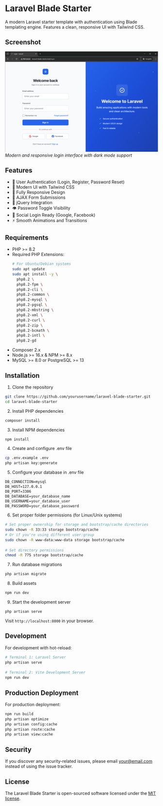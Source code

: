 # Laravel Blade Starter

A modern Laravel starter template with authentication using Blade templating engine. Features a clean, responsive UI with Tailwind CSS.

## Screenshot

![Login Page](./public/assets/login.png)
*Modern and responsive login interface with dark mode support*

## Features

- 🔐 User Authentication (Login, Register, Password Reset)
- 🎨 Modern UI with Tailwind CSS
- 📱 Fully Responsive Design
- 🔄 AJAX Form Submissions
- 🚀 jQuery Integration
- 👁️ Password Toggle Visibility
- 🌈 Social Login Ready (Google, Facebook)
- ⚡ Smooth Animations and Transitions

## Requirements

- PHP >= 8.2
- Required PHP Extensions:
  ```bash
  # For Ubuntu/Debian systems
  sudo apt update
  sudo apt install -y \
    php8.2 \
    php8.2-fpm \
    php8.2-cli \
    php8.2-common \
    php8.2-mysql \
    php8.2-pgsql \
    php8.2-mbstring \
    php8.2-xml \
    php8.2-curl \
    php8.2-zip \
    php8.2-bcmath \
    php8.2-intl \
    php8.2-gd
  ```
- Composer 2.x
- Node.js >= 16.x & NPM >= 8.x
- MySQL >= 8.0 or PostgreSQL >= 13

## Installation

1. Clone the repository
```bash
git clone https://github.com/yourusername/laravel-blade-starter.git
cd laravel-blade-starter
```

2. Install PHP dependencies
```bash
composer install
```

3. Install NPM dependencies
```bash
npm install
```

4. Create and configure .env file
```bash
cp .env.example .env
php artisan key:generate
```

5. Configure your database in .env file
```env
DB_CONNECTION=mysql
DB_HOST=127.0.0.1
DB_PORT=3306
DB_DATABASE=your_database_name
DB_USERNAME=your_database_user
DB_PASSWORD=your_database_password
```

6. Set proper folder permissions (for Linux/Unix systems)
```bash
# Set proper ownership for storage and bootstrap/cache directories
sudo chown -R 33:33 storage bootstrap/cache
# Or if you're using different user:group
sudo chown -R www-data:www-data storage bootstrap/cache

# Set directory permissions
chmod -R 775 storage bootstrap/cache
```

7. Run database migrations
```bash
php artisan migrate
```

8. Build assets
```bash
npm run dev
```

9. Start the development server
```bash
php artisan serve
```

Visit `http://localhost:8000` in your browser.

## Development

For development with hot-reload:

```bash
# Terminal 1: Laravel Server
php artisan serve

# Terminal 2: Vite Development Server
npm run dev
```

## Production Deployment

For production deployment:

```bash
npm run build
php artisan optimize
php artisan config:cache
php artisan route:cache
php artisan view:cache
```

## Security

If you discover any security-related issues, please email your@email.com instead of using the issue tracker.

## License

The Laravel Blade Starter is open-sourced software licensed under the [MIT license](https://opensource.org/licenses/MIT).